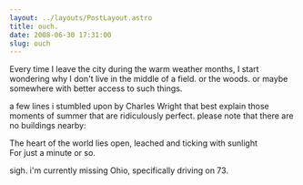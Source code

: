 ```yaml
---
layout: ../layouts/PostLayout.astro
title: ouch.
date: 2008-06-30 17:31:00
slug: ouch
---
```


Every time I leave the city during the warm weather months, I start wondering why I don't live in the middle of a field. or the woods. or maybe somewhere with better access to such things.  
  
a few lines i stumbled upon by Charles Wright that best explain those moments of summer that are ridiculously perfect. please note that there are no buildings nearby:  
  
The heart of the world lies open, leached and ticking with sunlight  
For just a minute or so.  
  
sigh. i'm currently missing Ohio, specifically driving on 73.